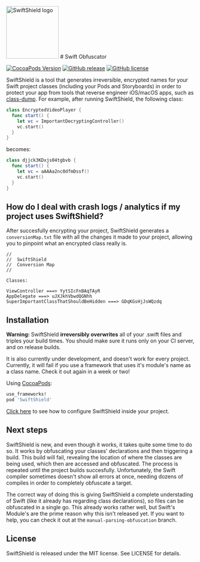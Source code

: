 <img src="http://i.imgur.com/0ksj7Gh.png" alt="SwiftShield logo" height="140" >
# Swift Obfuscator

[![CocoaPods Version](https://cocoapod-badges.herokuapp.com/v/SwiftShield/badge.png)](http://cocoadocs.org/docsets/SwiftShield)
[![GitHub release](https://img.shields.io/github/tag/rockbruno/swiftshield.svg)](https://github.com/rockbruno/swiftshield/releases)
[![GitHub license](https://img.shields.io/badge/license-MIT-lightgrey.svg)](https://raw.githubusercontent.com/rockbruno/swiftshield/master/LICENSE)

SwiftShield is a tool that generates irreversible, encrypted names for your Swift project classes (including your Pods and Storyboards) in order to protect your app from tools that reverse engineer iOS/macOS apps, such as [class-dump](http://stevenygard.com/projects/class-dump/).
For example, after running SwiftShield, the following class:
```swift
class EncryptedVideoPlayer {
  func start() {
    let vc = ImportantDecryptingController()
    vc.start()
  }
}
```
becomes:
```swift
class djjck3KDxjs04tgbvb {
  func start() {
    let vc = aAAAa2nc0dfmDssf()
    vc.start()
  }
}
```


## How do I deal with crash logs / analytics if my project uses SwiftShield?

After succesfully encrypting your project, SwiftShield generates a `conversionMap.txt` file with all the changes it made to your project, allowing you to pinpoint what an encrypted class really is.
````
//
//  SwiftShield
//  Conversion Map
//

Classes:

ViewController ===> YytSIcFnBAqTAyR
AppDelegate ===> uJXJkhVbwdQGNhh
SuperImportantClassThatShouldBeHidden ===> GDqKGsHjJsWQzdq
````


## Installation

**Warning:** SwiftShield **irreversibly overwrites** all of your .swift files and triples your build times. You should make sure it runs only on your CI server, and on release builds.

It is also currently under development, and doesn't work for every project. Currently, it will fail if you use a framework that uses it's module's name as a class name. Check it out again in a week or two!

Using [CocoaPods](http://cocoapods.org/):

```ruby
use_frameworks!
pod 'SwiftShield'
```

[Click here](https://github.com/rockbruno/swiftshield/blob/master/CONFIGURATION.md) to see how to configure SwiftShield inside your project.


## Next steps

SwiftShield is new, and even though it works, it takes quite some time to do so. It works by obfuscating your classes' declarations and then triggering a build. This build will fail, revealing the location of where the classes are being used, which then are accessed and obfuscated. The process is repeated until the project builds succesfully. Unfortunately, the Swift compiler sometimes doesn't show all errors at once, needing dozens of compiles in order to completely obfuscate a target.

The correct way of doing this is giving SwiftShield a complete understading of Swift (like it already has regarding class declarations), so files can be obfuscated in a single go. This already works rather well, but Swift's Module's are the prime reason why this isn't released yet. If you want to help, you can check it out at the `manual-parsing-obfuscation` branch.

## License

SwiftShield is released under the MIT license. See LICENSE for details.
